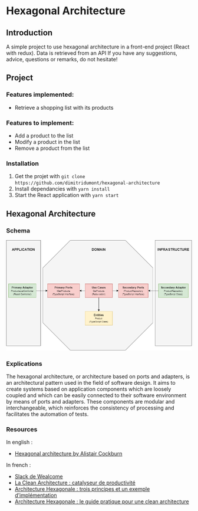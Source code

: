 # Hexagonal Architecture

## Introduction
A simple project to use hexagonal architecture in a front-end project (React with redux).
Data is retrieved from an API
If you have any suggestions, advice, questions or remarks, do not hesitate!

## Project 
### Features implemented:
- Retrieve a shopping list with its products

### Features to implement:
- Add a product to the list
- Modify a product in the list
- Remove a product from the list

### Installation
1) Get the projet with ```git clone https://github.com/dimitridumont/hexagonal-architecture```
2) Install dependancies with ```yarn install```
3) Start the React application with ```yarn start```

## Hexagonal Architecture
### Schema
![hexagonal architecture schema](documentation/hexagonal-architecture-react-redux-schema.png)

### Explications
The hexagonal architecture, or architecture based on ports and adapters, is an architectural pattern used in the field of software design. It aims to create systems based on application components which are loosely coupled and which can be easily connected to their software environment by means of ports and adapters. These components are modular and interchangeable, which reinforces the consistency of processing and facilitates the automation of tests.

### Resources
In english :
- [Hexagonal architecture by Alistair Cockburn](https://alistair.cockburn.us/hexagonal-architecture/)

In french :
- [Slack de Wealcome](https://wealcome.slack.com/)
- [La Clean Architecture : catalyseur de productivité](https://medium.com/@mickalwegerich/la-clean-architecture-catalyseur-de-productivit%C3%A9-68ff61aa38ff)
- [Architecture Hexagonale : trois principes et un exemple d’implémentation](https://blog.octo.com/architecture-hexagonale-trois-principes-et-un-exemple-dimplementation/)
- [Architecture Hexagonale : le guide pratique pour une clean architecture](https://beyondxscratch.com/fr/2018/09/11/architecture-hexagonale-le-guide-pratique-pour-une-clean-architecture/)

